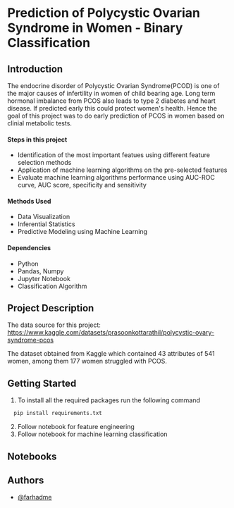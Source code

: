 # Prediction of Polycystic Ovarian Syndrome in Women - Binary Classification

## Introduction 
The endocrine disorder of Polycystic Ovarian Syndrome(PCOD) is one of the major causes of infertility in women of child bearing age.
Long term hormonal imbalance from PCOS also leads to type 2 diabetes and heart disease. If predicted early this could protect women's  health. 
Hence the goal of this project was to do early prediction of PCOS in women based on clinial 
metabolic tests.

#### Steps in this project

- Identification of the most important featues using different feature selection methods
- Application of machine learning algorithms on the pre-selected features
- Evaluate machine learning algorithms performance using AUC-ROC curve, AUC score, specificity and sensitivity

#### Methods Used
- Data Visualization
- Inferential Statistics
- Predictive Modeling using Machine Learning








#### Dependencies
- Python
- Pandas, Numpy
- Jupyter Notebook
- Classification Algorithm
## Project Description
The data source for this project: 
https://www.kaggle.com/datasets/prasoonkottarathil/polycystic-ovary-syndrome-pcos

The dataset obtained from Kaggle which contained 43 attributes of 541 women, among them 177 women struggled with PCOS.



## Getting Started
 
1. To install all the required packages run the following command

```bash
  pip install requirements.txt
```
2. Follow notebook for feature engineering 
3. Follow notebook for machine learning classification
## Notebooks
## Authors

- [@farhadme](https://www.github.com/farhadme)
 
